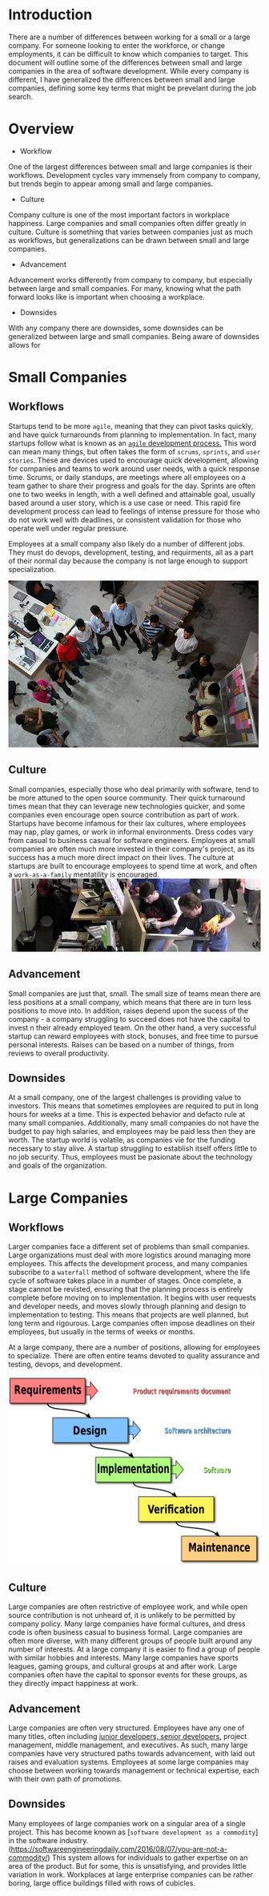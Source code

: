 # Introduction
There are a number of differences between working for a small or a large company. For someone looking to enter the workforce, or change employments, it can be difficult to know which companies to target. This document will outline some of the differences between small and large companies in the area of software development. While every company is different, I have generalized the differences between small and large companies, defining some key terms that might be prevelant during the job search. 
# Overview
 - Workflow

 One of the largest differences between small and large companies is their workflows. Development cycles vary immensely from company to company, but trends begin to appear among small and large companies.
 - Culture

 Company culture is one of the most important factors in workplace happiness. Large companies and small companies often differ greatly in culture. Culture is something that varies between companies just as much as workflows, but generalizations can be drawn between small and large companies.
 - Advancement

 Advancement works differently from company to company, but especially between large and small companies. For many, knowing what the path forward looks like is important when choosing a workplace.
 - Downsides

 With any company there are downsides, some downsides can be generalized between large and small companies. Being aware of downsides allows for 

# Small Companies
## Workflows
Startups tend to be more `agile`, meaning that they can pivot tasks quickly, and have quick turnarounds from planning to implementation. In fact, many startups follow what is known as an [`agile` development process.](http://agilemethodology.org/) This word can mean many things, but often takes the form of `scrums`, `sprints`, and `user stories`. These are devices used to encourage quick development, allowing for companies and teams to work around user needs, with a quick response time. Scrums, or daily standups, are meetings where all employees on a team gather to share their progress and goals for the day. Sprints are often one to two weeks in length, with a well defined and attainable goal, usually based around a user story, which is a use case or need. This rapid fire development process can lead to feelings of intense pressure for those who do not work well with deadlines, or consistent validation for those who operate well under regular pressure.

Employees at a small company also likely do a number of different jobs. They must do devops, development, testing, and requirments, all as a part of their normal day because the company is not large enough to support specialization. 

![](standingup.jpg "A sample standup meeting - credit Martin Fowler")
## Culture
Small companies, especially those who deal primarily with software, tend to be more attuned to the open source community. Their quick turnaround times mean that they can leverage new technologies quicker, and some companies even encourage open source contribution as part of work. Startups have become infamous for their lax cultures, where employees may nap, play games, or work in informal environments. Dress codes vary from casual to business casual for software engineers. Employees at small companies are often much more invested in their company's project, as its success has a much more direct impact on their lives. The culture at startups are built to encourage employees to spend time at work, and often a `work-as-a-family` mentatility is encouraged. 
![](nerf.jpg "Nerf wars are a common occurence at some startups - credit Ian Golding")
## Advancement
Small companies are just that, small. The small size of teams mean there are less positions at a small company, which means that there are in turn less positions to move into. In addition, raises depend upon the sucess of the company - a company struggling to succeed does not have the capital to invest n their already employed team. On the other hand, a very successful startup can reward employees with stock, bonuses, and free time to pursue personal interests. Raises can be based on a number of things, from reviews to overall productivity. 
## Downsides
At a small company, one of the largest challenges is providing value to investors. This means that sometimes employees are required to put in long hours for weeks at a time. This is expected behavior and defacto rule at many small companies. Additionally, many small companies do not have the budget to pay high salaries, and employees may be paid less then they are worth. The startup world is volatile, as companies vie for the funding necessary to stay alive. A startup struggling to establish itself offers little to no job security. Thus, employees must be pasionate about the technology and goals of the organization.

# Large Companies

## Workflows
Larger companies face a different set of problems than small companies. Large organizations must deal with more logistics around managing more employees. This affects the development process, and many companies subscribe to a `waterfall` method of software development, where the life cycle of software takes place in a number of stages. Once complete, a stage cannot be revisted, ensuring that the planning process is entirely complete before moving on to implementation.  It begins with user requests and developer needs, and moves slowly through planning and design to implementation to testing. This means that projects are well planned, but long term and rigourous. Large companies often impose deadlines on their employees, but usually in the terms of weeks or months. 

At a large company, there are a number of positions, allowing for employees to specialize. There are often entire teams devoted to quality assurance and testing, devops, and development. 

![](waterfall.png "A general overview of waterfall development credit Peter Kemp/Paul Smith")
## Culture
Large companies are often restrictive of employee work, and while open source contribution is not unheard of, it is unlikely to be permitted by company policy. Many large companies have formal cultures, and dress code is often business casual to business formal. 
Large companies are often more diverse, with many different groups of people built around any number of interests. At a large company it is easier to find a group of people with similar hobbies and interests. Many large companies have sports leagues, gaming groups, and cultural groups at and after work. Large companies often have the capital to sponsor events for these groups, as they directly impact happiness at work.
## Advancement
Large companies are often very structured. Employees have any one of many titles, often including [junior developers, senior developers,](http://softwareengineering.stackexchange.com/questions/14914/whats-the-difference-between-entry-level-jr-sr-developers) project management, middle management, and executives. As such, many large companies have very structured paths towards advancement, with laid out raises and evaluation systems. Employees at some large companies may choose between working towards management or technical expertise, each with their own path of promotions.
## Downsides
Many employees of large companies work on a singular area of a single project. This has become known as [`software development as a commodity`] in the software industry.(https://softwareengineeringdaily.com/2016/08/07/you-are-not-a-commodity/) This system allows for individuals to gather expertise on an area of the product. But for some, this is unsatisfying, and provides little variation in work.
Workplaces at large enterprise companies can be rather boring, large office buildings filled with rows of cubicles. 